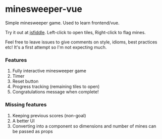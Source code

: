 # minesweeper-vue
Simple minesweeper game. Used to learn frontend/vue. 

Try it out at [jsfiddle](https://jsfiddle.net/p5roscL3/). Left-click to open tiles, Right-click to flag mines.

Feel free to leave issues to give comments on style, idioms, best practices etc! It's a first attempt so I'm not expecting much.

### Features

1. Fully interactive minesweeper game
2. Timer
3. Reset button
4. Progress tracking (remaining tiles to open)
5. Congratulations message when complete!

### Missing features

1. Keeping previous scores (non-goal)
2. A better UI
3. Converting into a component so dimensions and number of mines can be passed as props
